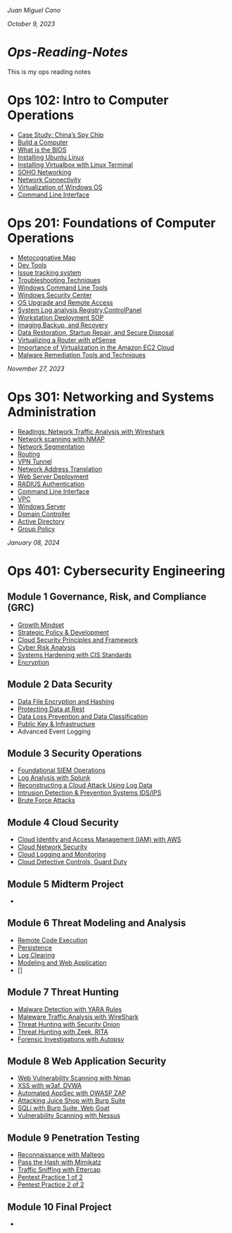 *Juan Miguel Cano*

*October 9, 2023*

# *Ops-Reading-Notes*
This is my ops reading notes
# Ops 102: Intro to Computer Operations
- [Case Study: China’s Spy Chip](reading1.md)
- [Build a Computer](reading2.md)
- [What is the BIOS](reading3.md)
- [Installing Ubuntu Linux](reading4.md)
- [Installing Virtualbox with Linux Terminal](reading5.md)
- [SOHO Networking](reading6.md)
- [Network Connectivity](reading7.md)
- [Virtualization of Windows OS](reading8.md)
- [Command Line Interface](reading9.md)

# Ops 201: Foundations of Computer Operations
- [Metocognative Map](prompt-engineering.md)
- [Dev Tools](201reading2.md)
- [Issue tracking system](201reading3.md)
- [Troubleshooting Techniques](201reading4.md)
- [Windows Command Line Tools](201reading5.md)
- [Windows Security Center](201reading6.md)
- [OS Upgrade and Remote Access](201reading7.md)
- [System Log analysis,Registry,ControlPanel](201reading8.md)
- [Workstation Deployment SOP](201reading9.md)
- [Imaging,Backup, and Recovery](201reading10.md)
- [Data Restoration, Startup Repair, and Secure Disposal](201reading11.md)
- [Virtualizing a Router with pfSense](201reading12.md)
- [Importance of Virtualization in the Amazon EC2 Cloud](201reading13.md)
- [Malware Remediation Tools and Techniques](201reading14.md)

*November 27, 2023* 
# Ops 301: Networking and Systems Administration

- [Readings: Network Traffic Analysis with Wireshark](301reading1.md)
- [Network scanning with NMAP](301reading2.md)
- [Network Segmentation](301reading3.md)
- [Routing](301reading4.md)
- [VPN Tunnel](301reading5.md)
- [Network Address Translation](301reading6.md)
- [Web Server Deployment](301reading7.md)
- [RADIUS Authentication](301reading8.md)
- [Command Line Interface](301reading9.md)
- [VPC](301reading10.md)
- [Windows Server](301reading11.md)
- [Domain Controller](301reading12.md)
- [Active Directory](301reading13.md)
- [Group Policy](301reading14.md)

*January 08, 2024*
# Ops 401: Cybersecurity Engineering

## Module 1 Governance, Risk, and Compliance (GRC)
- [Growth Mindset ](401TheGrowthMindset.md)
- [Strategic Policy & Development](401reading1.md)
- [Cloud Security Principles and Framework](401reading2.md)
- [Cyber Risk Analysis](401reading3.md)
- [Systems Hardening with CIS Standards](401reading4.md)
- [Encryption]()

## Module 2 Data Security
- [Data File Encryption and Hashing](401reading6.md)
- [Protecting Data at Rest](401reading7.md)
- [Data Loss Prevention and Data Classification](401reading8.md)
- [Public Key & Infrastructure](401reading9.md)
- Advanced Event Logging

## Module 3 Security Operations
- [Foundational SIEM Operations](401reading11.md)
- [Log Analysis with Splunk](401reading12.md)
- [Reconstructing a Cloud Attack Using Log Data](401reading13.md)
- [Intrusion Detection & Prevention Systems IDS/IPS](401reading14.md)
- [Brute Force Attacks]()

## Module 4 Cloud Security
- [Cloud Identity and Access Management (IAM) with AWS](401reading16.md)
- [Cloud Network Security](401reading17.md)
- [Cloud Logging and Monitoring](401reading18.md)
- [Cloud Detective Controls, Guard Duty](401reading19.md)

## Module 5 Midterm Project
- [ ]()

## Module 6 Threat Modeling and Analysis
- [Remote Code Execution ](401reading26.md)
- [Persistence](401reading27.md)
- [Log Clearing](401reading28.md)
- [Modeling and Web Application](401reading29.md)
- []

## Module 7 Threat Hunting
- [Malware Detection with YARA Rules ](401reading31.md)
- [Maleware Traffic Analysis with WireShark](401reading32.md)
- [Threat Hunting with Security Onion](401reading33.md)
- [Threat Hunting with Zeek, RITA]()
- [Forensic Investigations with Autopsy](401reading34.md)

## Module 8 Web Application Security
- [Web Vulnerability Scanning with Nmap]()
- [XSS with w3af, DVWA]()
- [Automated AppSec with OWASP ZAP]()
- [Attacking Juice Shop with Burp Suite]()
- [SQLi with Burp Suite, Web Goat]()
- [Vulnerability Scanning with Nessus]()

## Module 9 Penetration Testing
- [Reconnaissance with Maltego]()
- [Pass the Hash with Mimikatz]()
- [Traffic Sniffing with Ettercap]()
- [Pentest Practice 1 of 2]()
- [Pentest Practice 2 of 2]()

## Module 10 Final Project
- [ ]()
